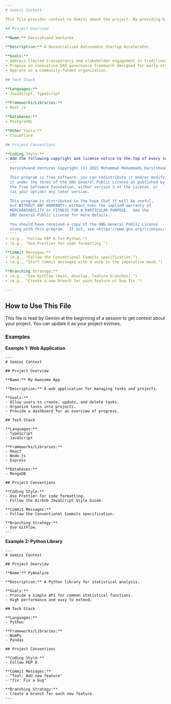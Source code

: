 ```yaml
---
# Gemini Context

This file provides context to Gemini about the project. By providing high-level information, you can help Gemini understand the project's goals, tech stack, and conventions, which will lead to more relevant and accurate responses.

## Project Overview

**Name:** Darvishvand.Ventures

**Description:** A Decentralized Autonomous Startup Accelerator.

**Goals:**
- Address limited transparency and stakeholder engagement in traditional startup accelerators.
- Propose an innovative DAO governance framework designed for early-stage ventures.
- Operate as a community-funded organization.

## Tech Stack

**Languages:**
- JavaScript, TypeScript

**Frameworks/Libraries:**
- Next.js

**Databases:**
- PostgreSQL

**Other Tools:**
- Cloudflare

## Project Conventions

**Coding Style:**
- Add the following copyright and license notice to the top of every source file:
  '''
  Darvishvand.Ventures Copyright (C) 2025 Mohammad Mohammadi Darvishvand

  This program is free software: you can redistribute it and/or modify
  it under the terms of the GNU General Public License as published by
  the Free Software Foundation, either version 3 of the License, or
  (at your option) any later version.

  This program is distributed in the hope that it will be useful,
  but WITHOUT ANY WARRANTY; without even the implied warranty of
  MERCHANTABILITY or FITNESS FOR A PARTICULAR PURPOSE.  See the
  GNU General Public License for more details.

  You should have received a copy of the GNU General Public License
  along with this program.  If not, see <https://www.gnu.org/licenses/>.
  '''
- (e.g., "Follow PEP 8 for Python.")
- (e.g., "Use Prettier for code formatting.")

**Commit Messages:**
- (e.g., "Follow the Conventional Commits specification.")
- (e.g., "Start commit messages with a verb in the imperative mood.")

**Branching Strategy:**
- (e.g., "Use GitFlow (main, develop, feature branches).")
- (e.g., "Create a new branch for each feature or bug fix.")

---
```


## How to Use This File

This file is read by Gemini at the beginning of a session to get context about your project. You can update it as your project evolves.

### Examples

**Example 1: Web Application**

```
---
# Gemini Context

## Project Overview

**Name:** My Awesome App

**Description:** A web application for managing tasks and projects.

**Goals:**
- Allow users to create, update, and delete tasks.
- Organize tasks into projects.
- Provide a dashboard for an overview of progress.

## Tech Stack

**Languages:**
- TypeScript
- JavaScript

**Frameworks/Libraries:**
- React
- Node.js
- Express

**Databases:**
- MongoDB

## Project Conventions

**Coding Style:**
- Use Prettier for code formatting.
- Follow the Airbnb JavaScript Style Guide.

**Commit Messages:**
- Follow the Conventional Commits specification.

**Branching Strategy:**
- Use GitFlow.
---
```

**Example 2: Python Library**

```
---
# Gemini Context

## Project Overview

**Name:** PyAnalyze

**Description:** A Python library for statistical analysis.

**Goals:**
- Provide a simple API for common statistical functions.
- High performance and easy to extend.

## Tech Stack

**Languages:**
- Python

**Frameworks/Libraries:**
- NumPy
- Pandas

## Project Conventions

**Coding Style:**
- Follow PEP 8.

**Commit Messages:**
- "feat: Add new feature"
- "fix: Fix a bug"

**Branching Strategy:**
- Create a branch for each new feature.
---
```
